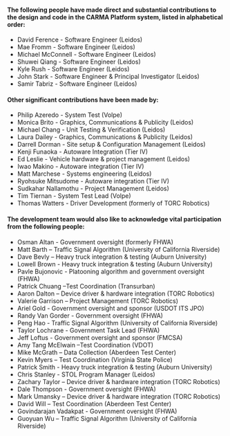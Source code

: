 #### The following people have made direct and substantial contributions to the design and code in the CARMA Platform system, listed in alphabetical order:
* David Ference - Software Engineer (Leidos)
* Mae Fromm - Software Engineer (Leidos)
* Michael McConnell - Software Engineer (Leidos)
* Shuwei Qiang - Software Engineer (Leidos)
* Kyle Rush - Software Engineer (Leidos) 
* John Stark - Software Engineer & Principal Investigator (Leidos)
* Samir Tabriz - Software Engineer (Leidos)

#### Other significant contributions have been made by:
* Philip Azeredo - System Test (Volpe) 
* Monica Brito - Graphics, Communications & Publicity (Leidos)
* Michael Chang - Unit Testing & Verification (Leidos) 
* Laura Dailey - Graphics, Communications & Publicity (Leidos)
* Darrell Dorman - Site setup & Configuration Management (Leidos) 
* Kenji Funaoka - Autoware Integration (Tier IV)
* Ed Leslie - Vehicle hardware & project management (Leidos)
* Iwao Makino - Autoware integration (Tier IV)
* Matt Marchese - Systems engineering (Leidos)
* Ryohsuke Mitsudome - Autoware integration (Tier IV)
* Sudkahar Nallamothu - Project Management (Leidos)
* Tim Tiernan - System Test Lead (Volpe) 
* Thomas Watters - Driver Development (formerly of TORC Robotics)

#### The development team would also like to acknowledge vital participation from the following people:
* Osman Altan - Government oversight (formerly FHWA) 
* Matt Barth – Traffic Signal Algorithm (University of California Riverside)
* Dave Bevly – Heavy truck integration & testing (Auburn University)
* Lowell Brown - Heavy truck integration & testing (Auburn University)
* Pavle Bujonovic - Platooning algorithm and government oversight (FHWA)
* Patrick Chuang –Test Coordination (Transurban)
* Aaron Dalton – Device driver & hardware integration (TORC Robotics)
* Valerie Garrison – Project Management (TORC Robotics)
* Ariel Gold - Government oversight and sponsor (USDOT ITS JPO)
* Randy Van Gorder - Government oversight (FHWA) 
* Peng Hao - Traffic Signal Algorithm (University of California Riverside)
* Taylor Lochrane - Government Task Lead (FHWA)
* Jeff Loftus - Government oversight and sponsor (FMCSA)
* Amy Tang McElwain –Test Coordination (VDOT)
* Mike McGrath – Data Collection (Aberdeen Test Center)
* Kevin Myers – Test Coordination (Virginia State Police)
* Patrick Smith - Heavy truck integration & testing (Auburn University) 
* Chris Stanley - STOL Program Manager (Leidos) 
* Zachary Taylor – Device driver & hardware integration (TORC Robotics)
* Dale Thompson - Government oversight (FHWA)
* Mark Umansky – Device driver & hardware integration (TORC Robotics)
* David Will – Test Coordination (Aberdeen Test Center)
* Govindarajan Vadakpat - Government oversight (FHWA) 
* Guoyuan Wu – Traffic Signal Algorithm (University of California Riverside)
